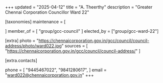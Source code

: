+++
updated = "2025-04-12"
title = "A. Theerthy"
description = "Greater Chennai Corporation Councillor Ward 22"

[taxonomies]
maintenance = [

]
member_of = [
    "group/gcc-council"
]
elected_by = ["group/gcc-ward-22"]

[extra]
photo = "https://chennaicorporation.gov.in/gcc/council/council-address/photo/ward022.jpg"
sources = [
    "https://chennaicorporation.gov.in/gcc/council/council-address/"
]

[extra.contacts]

phone = [
    "9445467022",
    "9841280617",
    ]
email = "ward022@chennaicorporation.gov.in"
+++